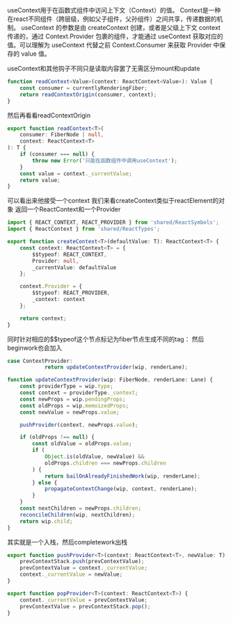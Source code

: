 useContext用于在函数式组件中访问上下文（Context）的值。
Context是一种在react不同组件（跨层级，例如父子组件，父孙组件）之间共享，传递数据的机制。
useContext 的参数是由 createContext 创建，或者是父级上下文 context传递的，通过 Context.Provider 包裹的组件，才能通过 useContext 获取对应的值。可以理解为 useContext 代替之前 Context.Consumer 来获取 Provider 中保存的 value 值。

useContext和其他钩子不同只是读取内容罢了无需区分mount和update
```typescript
function readContext<Value>(context: ReactContext<Value>): Value {
    const consumer = currentlyRenderingFiber;
    return readContextOrigin(consumer, context);
}
```
然后再看看readContextOrigin
```typescript
export function readContext<T>(
    consumer: FiberNode | null,
    context: ReactContext<T>
): T {
    if (consumer === null) {
        throw new Error('只能在函数组件中调用useContext');
    }
    const value = context._currentValue;
    return value;
}
```
可以看出来他接受一个context
我们来看createContext类似于reactElement的对象
返回一个ReactContext和一个Provider
```typescript
import { REACT_CONTEXT, REACT_PROVIDER } from 'shared/ReactSymbols';
import { ReactContext } from 'shared/ReactTypes';

export function createContext<T>(defaultValue: T): ReactContext<T> {
    const context: ReactContext<T> = {
        $$typeof: REACT_CONTEXT,
        Provider: null,
        _currentValue: defaultValue
    };

    context.Provider = {
        $$typeof: REACT_PROVIDER,
        _context: context
    };

    return context;
}
```
同时针对相应的$$typeof这个节点标记为fiber节点生成不同的tag：
然后beginwork也会加入
```typescript
case ContextProvider:
            return updateContextProvider(wip, renderLane);
```
```typescript
function updateContextProvider(wip: FiberNode, renderLane: Lane) {
    const providerType = wip.type;
    const context = providerType._context;
    const newProps = wip.pendingProps;
    const oldProps = wip.memoizedProps;
    const newValue = newProps.value;

    pushProvider(context, newProps.value);

    if (oldProps !== null) {
        const oldValue = oldProps.value;
        if (
            Object.is(oldValue, newValue) &&
            oldProps.children === newProps.children
        ) {
            return bailOnAlreadyFinishedWork(wip, renderLane);
        } else {
            propagateContextChange(wip, context, renderLane);
        }
    }
    const nextChildren = newProps.children;
    reconcileChildren(wip, nextChildren);
    return wip.child;
}
```
其实就是一个入栈，然后completework出栈
```typescript
export function pushProvider<T>(context: ReactContext<T>, newValue: T) {
    prevContextStack.push(prevContextValue);
    prevContextValue = context._currentValue;
    context._currentValue = newValue;
}

export function popProvider<T>(context: ReactContext<T>) {
    context._currentValue = prevContextValue;
    prevContextValue = prevContextStack.pop();
}
```
